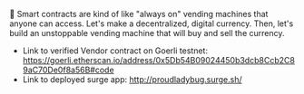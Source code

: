 🤖 Smart contracts are kind of like "always on" vending machines that anyone can access. Let's make a decentralized, digital currency. Then, let's build an unstoppable vending machine that will buy and sell the currency. 

- Link to verified Vendor contract on Goerli testnet: https://goerli.etherscan.io/address/0x5Db54B09024450b3dcb8Ccb2C89aC70De0f8a56B#code
- Link to deployed surge app: http://proudladybug.surge.sh/
